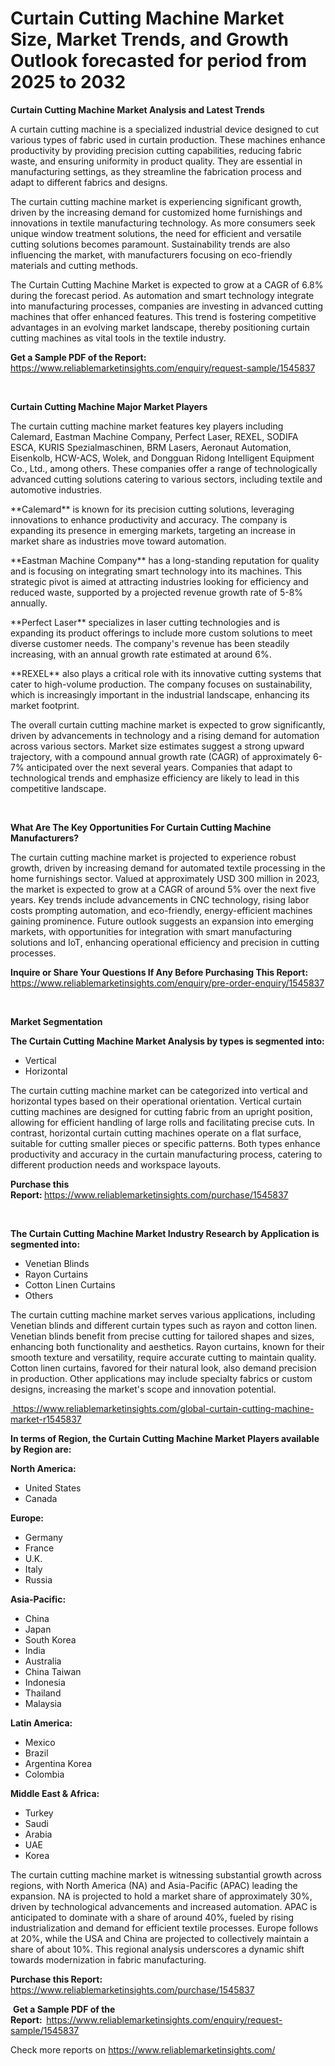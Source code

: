 <p><h1>Curtain Cutting Machine Market Size, Market Trends, and Growth Outlook forecasted for period from 2025 to 2032</h1></p><p><strong>Curtain Cutting Machine Market Analysis and Latest Trends</strong></p>
<p><p>A curtain cutting machine is a specialized industrial device designed to cut various types of fabric used in curtain production. These machines enhance productivity by providing precision cutting capabilities, reducing fabric waste, and ensuring uniformity in product quality. They are essential in manufacturing settings, as they streamline the fabrication process and adapt to different fabrics and designs.</p><p>The curtain cutting machine market is experiencing significant growth, driven by the increasing demand for customized home furnishings and innovations in textile manufacturing technology. As more consumers seek unique window treatment solutions, the need for efficient and versatile cutting solutions becomes paramount. Sustainability trends are also influencing the market, with manufacturers focusing on eco-friendly materials and cutting methods.</p><p>The Curtain Cutting Machine Market is expected to grow at a CAGR of 6.8% during the forecast period. As automation and smart technology integrate into manufacturing processes, companies are investing in advanced cutting machines that offer enhanced features. This trend is fostering competitive advantages in an evolving market landscape, thereby positioning curtain cutting machines as vital tools in the textile industry.</p></p>
<p><strong>Get a Sample PDF of the Report:&nbsp;</strong> <a href="https://www.reliablemarketinsights.com/enquiry/request-sample/1545837?utm_campaign=2285&utm_medium=2&utm_source=Github&utm_content=ia&utm_term=17022025&utm_id=curtain-cutting-machine">https://www.reliablemarketinsights.com/enquiry/request-sample/1545837</a></p>
<p>&nbsp;</p>
<p><strong>Curtain Cutting Machine Major Market Players</strong></p>
<p><p>The curtain cutting machine market features key players including Calemard, Eastman Machine Company, Perfect Laser, REXEL, SODIFA ESCA, KURIS Spezialmaschinen, BRM Lasers, Aeronaut Automation, Eisenkolb, HCW-ACS, Wolek, and Dongguan Ridong Intelligent Equipment Co., Ltd., among others. These companies offer a range of technologically advanced cutting solutions catering to various sectors, including textile and automotive industries.</p><p>**Calemard** is known for its precision cutting solutions, leveraging innovations to enhance productivity and accuracy. The company is expanding its presence in emerging markets, targeting an increase in market share as industries move toward automation.</p><p>**Eastman Machine Company** has a long-standing reputation for quality and is focusing on integrating smart technology into its machines. This strategic pivot is aimed at attracting industries looking for efficiency and reduced waste, supported by a projected revenue growth rate of 5-8% annually.</p><p>**Perfect Laser** specializes in laser cutting technologies and is expanding its product offerings to include more custom solutions to meet diverse customer needs. The company's revenue has been steadily increasing, with an annual growth rate estimated at around 6%.</p><p>**REXEL** also plays a critical role with its innovative cutting systems that cater to high-volume production. The company focuses on sustainability, which is increasingly important in the industrial landscape, enhancing its market footprint.</p><p>The overall curtain cutting machine market is expected to grow significantly, driven by advancements in technology and a rising demand for automation across various sectors. Market size estimates suggest a strong upward trajectory, with a compound annual growth rate (CAGR) of approximately 6-7% anticipated over the next several years. Companies that adapt to technological trends and emphasize efficiency are likely to lead in this competitive landscape.</p></p>
<p>&nbsp;</p>
<p><strong>What Are The Key Opportunities For Curtain Cutting Machine Manufacturers?</strong></p>
<p><p>The curtain cutting machine market is projected to experience robust growth, driven by increasing demand for automated textile processing in the home furnishings sector. Valued at approximately USD 300 million in 2023, the market is expected to grow at a CAGR of around 5% over the next five years. Key trends include advancements in CNC technology, rising labor costs prompting automation, and eco-friendly, energy-efficient machines gaining prominence. Future outlook suggests an expansion into emerging markets, with opportunities for integration with smart manufacturing solutions and IoT, enhancing operational efficiency and precision in cutting processes.</p></p>
<p><strong>Inquire or Share Your Questions If Any Before Purchasing This Report:</strong> <a href="https://www.reliablemarketinsights.com/enquiry/pre-order-enquiry/1545837?utm_campaign=2285&utm_medium=2&utm_source=Github&utm_content=ia&utm_term=17022025&utm_id=curtain-cutting-machine">https://www.reliablemarketinsights.com/enquiry/pre-order-enquiry/1545837</a></p>
<p>&nbsp;</p>
<p><strong>Market Segmentation</strong></p>
<p><strong>The Curtain Cutting Machine Market Analysis by types is segmented into:</strong></p>
<p><ul><li>Vertical</li><li>Horizontal</li></ul></p>
<p><p>The curtain cutting machine market can be categorized into vertical and horizontal types based on their operational orientation. Vertical curtain cutting machines are designed for cutting fabric from an upright position, allowing for efficient handling of large rolls and facilitating precise cuts. In contrast, horizontal curtain cutting machines operate on a flat surface, suitable for cutting smaller pieces or specific patterns. Both types enhance productivity and accuracy in the curtain manufacturing process, catering to different production needs and workspace layouts.</p></p>
<p><strong>Purchase this Report:&nbsp;</strong><a href="https://www.reliablemarketinsights.com/purchase/1545837?utm_campaign=2285&utm_medium=2&utm_source=Github&utm_content=ia&utm_term=17022025&utm_id=curtain-cutting-machine">https://www.reliablemarketinsights.com/purchase/1545837</a></p>
<p>&nbsp;</p>
<p><strong>The Curtain Cutting Machine Market Industry Research by Application is segmented into:</strong></p>
<p><ul><li>Venetian Blinds</li><li>Rayon Curtains</li><li>Cotton Linen Curtains</li><li>Others</li></ul></p>
<p><p>The curtain cutting machine market serves various applications, including Venetian blinds and different curtain types such as rayon and cotton linen. Venetian blinds benefit from precise cutting for tailored shapes and sizes, enhancing both functionality and aesthetics. Rayon curtains, known for their smooth texture and versatility, require accurate cutting to maintain quality. Cotton linen curtains, favored for their natural look, also demand precision in production. Other applications may include specialty fabrics or custom designs, increasing the market's scope and innovation potential.</p></p>
<p><a href="https://www.reliablemarketinsights.com/global-curtain-cutting-machine-market-r1545837?utm_campaign=2285&utm_medium=2&utm_source=Github&utm_content=ia&utm_term=17022025&utm_id=curtain-cutting-machine">&nbsp;https://www.reliablemarketinsights.com/global-curtain-cutting-machine-market-r1545837</a></p>
<p><strong>In terms of Region, the Curtain Cutting Machine Market Players available by Region are:</strong></p>
<p>
    <p> <strong> North America: </strong>
        <ul>
            <li>United States</li>
            <li>Canada</li>
        </ul>
        </p> 
    <p> <strong> Europe: </strong>
        <ul>
            <li>Germany</li>
            <li>France</li>
            <li>U.K.</li>
            <li>Italy</li>
            <li>Russia</li>
        </ul>
        </p> 
    <p> <strong> Asia-Pacific: </strong>
        <ul>
            <li>China</li>
            <li>Japan</li>
            <li>South Korea</li>
            <li>India</li>
            <li>Australia</li>
            <li>China Taiwan</li>
            <li>Indonesia</li>
            <li>Thailand</li>
            <li>Malaysia</li>
        </ul>
        </p> 
    <p> <strong> Latin America: </strong>
        <ul>
            <li>Mexico</li>
            <li>Brazil</li>
            <li>Argentina Korea</li>
            <li>Colombia</li>
        </ul>
        </p> 
    <p> <strong> Middle East & Africa: </strong>
        <ul>
            <li>Turkey</li>
            <li>Saudi</li>
            <li>Arabia</li>
            <li>UAE</li>
            <li>Korea</li>
        </ul>
    </p>
    </p>
<p><p>The curtain cutting machine market is witnessing substantial growth across regions, with North America (NA) and Asia-Pacific (APAC) leading the expansion. NA is projected to hold a market share of approximately 30%, driven by technological advancements and increased automation. APAC is anticipated to dominate with a share of around 40%, fueled by rising industrialization and demand for efficient textile processes. Europe follows at 20%, while the USA and China are projected to collectively maintain a share of about 10%. This regional analysis underscores a dynamic shift towards modernization in fabric manufacturing.</p></p>
<p><strong>Purchase this Report: </strong><a href="https://www.reliablemarketinsights.com/purchase/1545837?utm_campaign=2285&utm_medium=2&utm_source=Github&utm_content=ia&utm_term=17022025&utm_id=curtain-cutting-machine">https://www.reliablemarketinsights.com/purchase/1545837</a></p>
<p>&nbsp;<strong>Get a Sample PDF of the Report:&nbsp;&nbsp;</strong><a href="https://www.reliablemarketinsights.com/enquiry/request-sample/1545837?utm_campaign=2285&utm_medium=2&utm_source=Github&utm_content=ia&utm_term=17022025&utm_id=curtain-cutting-machine">https://www.reliablemarketinsights.com/enquiry/request-sample/1545837</a></p>
<p><strong></strong></p>
<p>Check more reports on <a href="https://www.reliablemarketinsights.com/?utm_campaign=2285&utm_medium=2&utm_source=Github&utm_content=ia&utm_term=17022025&utm_id=curtain-cutting-machine">https://www.reliablemarketinsights.com/</a></p>